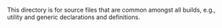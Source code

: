 This directory is for source files that are common amongst all builds, e.g., utility and generic
declarations and definitions.